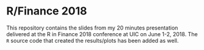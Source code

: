 # R/Finance 2018

This repository contains the slides from my 20 minutes presentation delivered at the R in Finance 2018 conference at UIC on June 1-2, 2018. The `R` source code that created the results/plots has been added as well.
